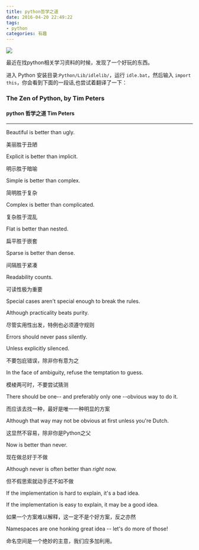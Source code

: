 ```yaml
---
title: python哲学之道
date: 2016-04-20 22:49:22
tags:
- python
categories: 有趣
---
```

![](http://7xsp7y.com2.z0.glb.qiniucdn.com/16-4-20/91655427.jpg)

最近在找python相关学习资料的时候，发现了一个好玩的东西。

进入 Python 安装目录:`Python/Lib/idlelib/`，运行 `idle.bat`，然后输入 `import this`，你会看到下面的一段话,也尝试着翻译了一下：
<!--more-->

### The Zen of Python, by Tim Peters

#### python  哲学之道    Tim Peters

--------------------

Beautiful is better than ugly.
 
美丽胜于丑陋

Explicit is better than implicit.

明示胜于暗喻

Simple is better than complex.

简明胜于复杂

Complex is better than complicated.

复杂胜于混乱

Flat is better than nested.

扁平胜于嵌套

Sparse is better than dense.

间隔胜于紧凑

Readability counts.

可读性极为重要

Special cases aren't special enough to break the rules.

Although practicality beats purity.

尽管实用性出发，特例也必须遵守规则

Errors should never pass silently.

Unless explicitly silenced.

不要包庇错误，除非你有意为之

In the face of ambiguity, refuse the temptation to guess.

模棱两可时，不要尝试猜测

There should be one-- and preferably only one --obvious way to do it.

而应该去找一种，最好是唯一一种明显的方案

Although that way may not be obvious at first unless you're Dutch.


这显然不容易，除非你是Python之父

Now is better than never.

现在做总好于不做

Although never is often better than *right* now.

但不假思索就动手还不如不做

If the implementation is hard to explain, it's a bad idea.

If the implementation is easy to explain, it may be a good idea.

如果一个方案难以解释，这一定不是个好方案，反之亦然

Namespaces are one honking great idea -- let's do more of those!

命名空间是一个绝妙的主意，我们应多加利用。




